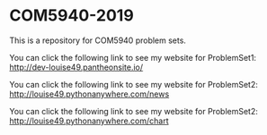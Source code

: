 # COM5940-2019
This is a repository for COM5940 problem sets.

You can click the following link to see my website for ProblemSet1: http://dev-louise49.pantheonsite.io/

You can click the following link to see my website for ProblemSet2: http://louise49.pythonanywhere.com/news

You can click the following link to see my website for ProblemSet2: http://louise49.pythonanywhere.com/chart
